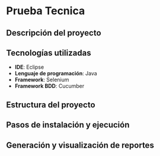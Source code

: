 # Prueba Tecnica

## Descripción del proyecto
## Tecnologías utilizadas
- **IDE**: Eclipse
- **Lenguaje de programación**: Java
- **Framework**: Selenium
- **Framework BDD**: Cucumber

## Estructura del proyecto
## Pasos de instalación y ejecución
## Generación y visualización de reportes
